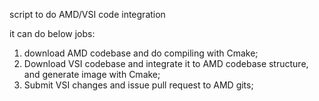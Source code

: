script to do AMD/VSI code integration

it can do below jobs:

1. download AMD codebase and do compiling with Cmake;
2. Download VSI codebase and integrate it to AMD codebase structure, and generate image with Cmake;
3. Submit VSI changes and issue pull request to AMD gits;
